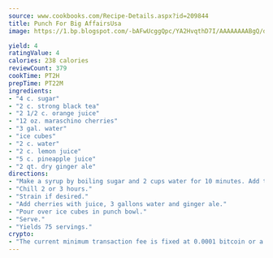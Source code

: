 ```yaml
---
source: www.cookbooks.com/Recipe-Details.aspx?id=209844
title: Punch For Big AffairsUsa  
image: https://1.bp.blogspot.com/-bAFwUcggQpc/YA2HvqthD7I/AAAAAAAABgQ/dGGityjUeSk5WIgvhJroHVt7XYoXF2qygCLcBGAsYHQ/s320/10.png

yield: 4
ratingValue: 4
calories: 238 calories
reviewCount: 379
cookTime: PT2H
prepTime: PT22M
ingredients:
- "4 c. sugar"
- "2 c. strong black tea"
- "2 1/2 c. orange juice"
- "12 oz. maraschino cherries"
- "3 gal. water"
- "ice cubes"
- "2 c. water"
- "2 c. lemon juice"
- "5 c. pineapple juice"
- "2 qt. dry ginger ale"
directions:
- "Make a syrup by boiling sugar and 2 cups water for 10 minutes. Add tea and juices."
- "Chill 2 or 3 hours."
- "Strain if desired."
- "Add cherries with juice, 3 gallons water and ginger ale."
- "Pour over ice cubes in punch bowl."
- "Serve."
- "Yields 75 servings."
crypto:
- "The current minimum transaction fee is fixed at 0.0001 bitcoin or a tenth of a millibitcoin per kilobyte, recently decreased from one millibitcoin."
---
```

